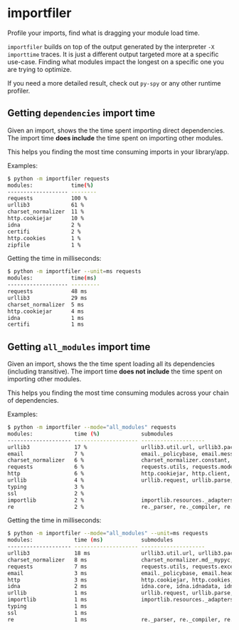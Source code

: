 # importfiler

Profile your imports, find what is dragging your module load time.

`importfiler` builds on top of the output generated by the interpreter `-X importtime` traces.
It is just a different output targeted more at a specific use-case. Finding what modules impact
the longest on a specific one you are trying to optimize.

If you need a more detailed result, check out `py-spy` or any other runtime profiler.

## Getting `dependencies` import time

Given an import, shows the the time spent importing direct dependencies.
The import time **does include** the time spent on importing other modules.

This helps you finding the most time consuming imports in your library/app.


Examples:

```bash
$ python -m importfiler requests
modules:            time(%)
------------------- --------
requests            100 %
urllib3             61 %
charset_normalizer  11 %
http.cookiejar      10 %
idna                2 %
certifi             2 %
http.cookies        1 %
zipfile             1 %
```


Getting the time in milliseconds:

```bash
$ python -m importfiler --unit=ms requests
modules:            time(ms)
------------------- ---------
requests            48 ms
urllib3             29 ms
charset_normalizer  5 ms
http.cookiejar      4 ms
idna                1 ms
certifi             1 ms
```


## Getting `all_modules` import time

Given an import, shows the the time spent loading all its dependencies (including transitive).
The import time **does not include** the time spent on importing other modules.

This helps you finding the most time consuming modules across your chain of dependencies.


Examples:

```bash
$ python -m importfiler --mode="all_modules" requests
modules:             time (%)             submodules
-------------------- -------------------- --------------------
urllib3              17 %                 urllib3.util.url, urllib3.packages.six, urllib3.exceptions, urllib3.poolmanager, ...
email                7 %                  email._policybase, email.message, email.header, email.feedparser, ...
charset_normalizer   6 %                  charset_normalizer.constant, charset_normalizer.models, charset_normalizer.cd, ...
requests             6 %                  requests.utils, requests.models, requests.exceptions, requests.packages, ...
http                 6 %                  http.cookiejar, http.client, http.cookies
urllib               4 %                  urllib.request, urllib.parse, urllib.error, urllib.response
typing               3 %
ssl                  2 %
importlib            2 %                  importlib.resources._adapters, importlib.resources.abc, importlib.resources._common, ...
re                   2 %                  re._parser, re._compiler, re._constants, re._casefix
```


Getting the time in milliseconds:

```bash
$ python -m importfiler --mode="all_modules" --unit=ms requests
modules:             time (ms)            submodules
-------------------- -------------------- --------------------
urllib3              18 ms                urllib3.util.url, urllib3.packages.six, urllib3.exceptions, urllib3.connectionpool, ...
charset_normalizer   8 ms                 charset_normalizer.md__mypyc, charset_normalizer.constant, charset_normalizer.models, ...
requests             7 ms                 requests.utils, requests.exceptions, requests.models, requests.packages, ...
email                3 ms                 email._policybase, email.header, email.feedparser, email.utils, ...
http                 3 ms                 http.cookiejar, http.cookies, http.client
idna                 2 ms                 idna.core, idna.idnadata, idna.package_data, idna.intranges
urllib               1 ms                 urllib.request, urllib.parse, urllib.error, urllib.response
importlib            1 ms                 importlib.resources._adapters, importlib.resources.abc, importlib.resources._common, ...
typing               1 ms
ssl                  1 ms
re                   1 ms                 re._parser, re._compiler, re._constants, re._casefix
```
